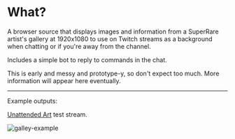
# What?

A browser source that displays images and information from a SuperRare artist's gallery at 1920x1080 to use on Twitch streams as a background when chatting or if you're away from the channel.

Includes a simple bot to reply to commands in the chat.

This is early and messy and prototype-y, so don't expect too much. More information will appear here eventually.

---
Example outputs:

[Unattended Art](https://www.twitch.tv/videos/770139029) test stream.

![galley-example](https://pbs.twimg.com/media/Ej0tJ0wWkAMJRMS?format=jpg&name=large)
